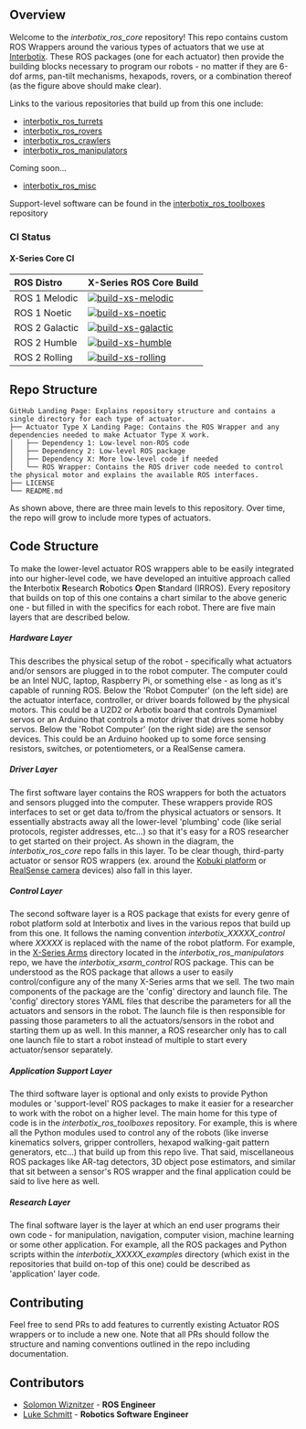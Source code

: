 ## Overview
Welcome to the *interbotix_ros_core* repository! This repo contains custom ROS Wrappers around the various types of actuators that we use at [Interbotix](https://www.trossenrobotics.com/). These ROS packages (one for each actuator) then provide the building blocks necessary to program our robots - no matter if they are 6-dof arms, pan-tilt mechanisms, hexapods, rovers, or a combination thereof (as the figure above should make clear).

Links to the various repositories that build up from this one include:
- [interbotix_ros_turrets](https://github.com/Interbotix/interbotix_ros_turrets)
- [interbotix_ros_rovers](https://github.com/Interbotix/interbotix_ros_rovers)
- [interbotix_ros_crawlers](https://github.com/Interbotix/interbotix_ros_crawlers)
- [interbotix_ros_manipulators](https://github.com/Interbotix/interbotix_ros_manipulators)

Coming soon...
- [interbotix_ros_misc](https://github.com/Interbotix/interbotix_ros_misc)

Support-level software can be found in the [interbotix_ros_toolboxes](https://github.com/Interbotix/interbotix_ros_toolboxes) repository

### CI Status

#### X-Series Core CI

| ROS Distro | X-Series ROS Core Build |
| :------- | :------- |
| ROS 1 Melodic | [![build-xs-melodic](https://github.com/Interbotix/interbotix_ros_core/actions/workflows/xs-melodic.yaml/badge.svg)](https://github.com/Interbotix/interbotix_ros_core/actions/workflows/xs-melodic.yaml) |
| ROS 1 Noetic | [![build-xs-noetic](https://github.com/Interbotix/interbotix_ros_core/actions/workflows/xs-noetic.yaml/badge.svg)](https://github.com/Interbotix/interbotix_ros_core/actions/workflows/xs-noetic.yaml) |
| ROS 2 Galactic | [![build-xs-galactic](https://github.com/Interbotix/interbotix_ros_core/actions/workflows/xs-galactic.yaml/badge.svg)](https://github.com/Interbotix/interbotix_ros_core/actions/workflows/xs-galactic.yaml) |
| ROS 2 Humble | [![build-xs-humble](https://github.com/Interbotix/interbotix_ros_core/actions/workflows/xs-humble.yaml/badge.svg)](https://github.com/Interbotix/interbotix_ros_core/actions/workflows/xs-humble.yaml) |
| ROS 2 Rolling | [![build-xs-rolling](https://github.com/Interbotix/interbotix_ros_core/actions/workflows/xs-rolling.yaml/badge.svg)](https://github.com/Interbotix/interbotix_ros_core/actions/workflows/xs-rolling.yaml) |

## Repo Structure
```
GitHub Landing Page: Explains repository structure and contains a single directory for each type of actuator.
├── Actuator Type X Landing Page: Contains the ROS Wrapper and any dependencies needed to make Actuator Type X work.
│   ├── Dependency 1: Low-level non-ROS code
│   ├── Dependency 2: Low-level ROS package
│   ├── Dependency X: More low-level code if needed
│   └── ROS Wrapper: Contains the ROS driver code needed to control the physical motor and explains the available ROS interfaces.
├── LICENSE
└── README.md
```
As shown above, there are three main levels to this repository. Over time, the repo will grow to include more types of actuators.

## Code Structure
To make the lower-level actuator ROS wrappers able to be easily integrated into our higher-level code, we have developed an intuitive approach called the **I**nterbotix **R**esearch **R**obotics **O**pen **S**tandard (IRROS). Every repository that builds on top of this one contains a chart similar to the above generic one - but filled in with the specifics for each robot. There are five main layers that are described below.

##### Hardware Layer
This describes the physical setup of the robot - specifically what actuators and/or sensors are plugged in to the robot computer. The computer could be an Intel NUC, laptop, Raspberry Pi, or something else - as long as it's capable of running ROS. Below the 'Robot Computer' (on the left side) are the actuator interface, controller, or driver boards followed by the physical motors. This could be a U2D2 or Arbotix board that controls Dynamixel servos or an Arduino that controls a motor driver that drives some hobby servos. Below the 'Robot Computer' (on the right side) are the sensor devices. This could be an Arduino hooked up to some force sensing resistors, switches, or potentiometers, or a RealSense camera.

##### Driver Layer
The first software layer contains the ROS wrappers for both the actuators and sensors plugged into the computer. These wrappers provide ROS interfaces to set or get data to/from the physical actuators or sensors. It essentially abstracts away all the lower-level 'plumbing' code (like serial protocols, register addresses, etc...) so that it's easy for a ROS researcher to get started on their project. As shown in the diagram, the *interbotix_ros_core* repo falls in this layer. To be clear though, third-party actuator or sensor ROS wrappers (ex. around the [Kobuki platform](http://wiki.ros.org/kobuki) or [RealSense camera](https://github.com/IntelRealSense/realsense-ros) devices) also fall in this layer.

##### Control Layer
The second software layer is a ROS package that exists for every genre of robot platform sold at Interbotix and lives in the various repos that build up from this one. It follows the naming convention *interbotix_XXXXX_control* where *XXXXX* is replaced with the name of the robot platform. For example, in the [X-Series Arms](https://github.com/Interbotix/interbotix_ros_manipulators/tree/main/interbotix_ros_xsarms) directory located in the *interbotix_ros_manipulators* repo, we have the *interbotix_xsarm_control* ROS package. This can be understood as the ROS package that allows a user to easily control/configure any of the many X-Series arms that we sell. The two main components of the package are the 'config' directory and launch file. The 'config' directory stores YAML files that describe the parameters for all the actuators and sensors in the robot. The launch file is then responsible for passing those parameters to all the actuators/sensors in the robot and starting them up as well. In this manner, a ROS researcher only has to call one launch file to start a robot instead of multiple to start every actuator/sensor separately.

##### Application Support Layer
The third software layer is optional and only exists to provide Python modules or 'support-level' ROS packages to make it easier for a researcher to work with the robot on a higher level. The main home for this type of code is in the *interbotix_ros_toolboxes* repository. For example, this is where all the Python modules used to control any of the robots (like inverse kinematics solvers, gripper controllers, hexapod walking-gait pattern generators, etc...) that build up from this repo live. That said, miscellaneous ROS packages like AR-tag detectors, 3D object pose estimators, and similar that sit between a sensor's ROS wrapper and the final application could be said to live here as well.

##### Research Layer
The final software layer is the layer at which an end user programs their own code - for manipulation, navigation, computer vision, machine learning or some other application. For example, all the ROS packages and Python scripts within the *interbotix_XXXXX_examples* directory (which exist in the repositories that build on-top of this one) could be described as 'application' layer code.

## Contributing
Feel free to send PRs to add features to currently existing Actuator ROS wrappers or to include a new one. Note that all PRs should follow the structure and naming conventions outlined in the repo including documentation.

## Contributors
- [Solomon Wiznitzer](https://github.com/swiz23) - **ROS Engineer**
- [Luke Schmitt](https://github.com/lsinterbotix) - **Robotics Software Engineer**
